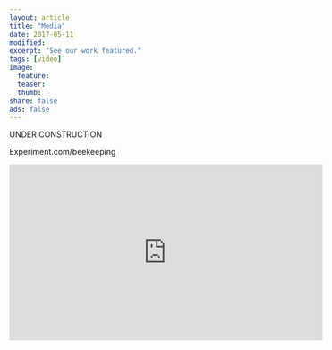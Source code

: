 ```yaml
---
layout: article
title: "Media"
date: 2017-05-11
modified:
excerpt: "See our work featured."
tags: [video]
image:
  feature:
  teaser:
  thumb:
share: false
ads: false
---
```


UNDER CONSTRUCTION

Experiment.com/beekeeping
<iframe width="560" height="315" src="https://www.youtube.com/watch?v=jaxyO2EfST4" frameborder="0"> </iframe>


